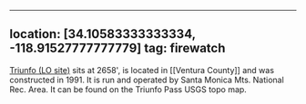 
---
location: [34.10583333333334, -118.91527777777779]
tag: firewatch
---

[Triunfo (LO site)](http://www.peakbagging.com/CALookoutPhotos/Triunfo.html) sits at 2658', is located in [[Ventura County]] and was constructed in 1991. It is run and operated by Santa Monica Mts. National Rec. Area. It can be found on the Triunfo Pass USGS topo map.
